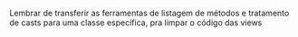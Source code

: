 Lembrar de transferir as ferramentas de listagem de métodos e tratamento de casts para uma classe específica, pra limpar o código das views
